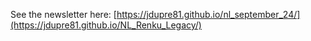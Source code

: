 See the newsletter here: [https://jdupre81.github.io/nl_september_24/](https://jdupre81.github.io/NL_Renku_Legacy/)
